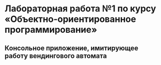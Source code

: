 # Лабораторная работа №1 по курсу «Объектно-ориентированное программирование»
## Консольное приложение, имитирующее работу вендингового автомата
